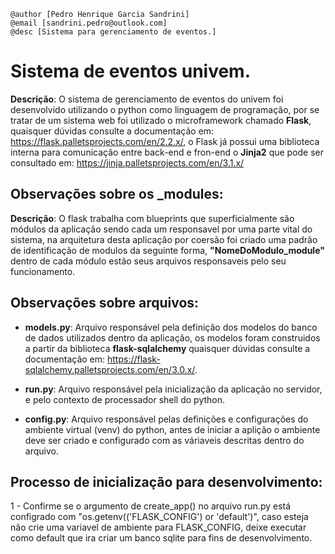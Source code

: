     @author [Pedro Henrique Garcia Sandrini]
    @email [sandrini.pedro@outlook.com]
    @desc [Sistema para gerenciamento de eventos.]

# Sistema de eventos univem.

**Descrição**: O sistema de gerenciamento de eventos do univem foi desenvolvido utilizando o python como linguagem de programação, por se tratar de um sistema web foi utilizado o microframework chamado **Flask**, quaisquer dúvidas consulte a documentação em: https://flask.palletsprojects.com/en/2.2.x/, o Flask já possui uma biblioteca interna para comunicação entre back-end e fron-end o **Jinja2** que pode ser consultado em: https://jinja.palletsprojects.com/en/3.1.x/

## Observações sobre os \_modules:

**Descrição**: O flask trabalha com blueprints que superficialmente são módulos da aplicação sendo cada um responsavel por uma parte vital do sistema, na arquitetura desta aplicação por coersão foi criado uma padrão de identificação de modulos da seguinte forma, **"NomeDoModulo_module"** dentro de cada módulo estão seus arquivos responsaveis pelo seu funcionamento.

## Observações sobre arquivos:

- **models.py**: Arquivo responsável pela definição dos modelos do banco de dados utilizados dentro da aplicação, os modelos foram construidos a partir da biblioteca **flask-sqlalchemy** quaisquer dúvidas consulte a documentação em: https://flask-sqlalchemy.palletsprojects.com/en/3.0.x/.

- **run.py**: Arquivo responsável pela inicialização da aplicação no servidor, e pelo contexto de processador shell do python.

- **config.py**: Arquivo responsável pelas definições e configurações do ambiente virtual (venv) do python, antes de iniciar a aplição o ambiente deve ser criado e configurado com as váriaveis descritas dentro do arquivo.

## Processo de inicialização para desenvolvimento:

  1 - Confirme se o argumento de create_app() no arquivo run.py está configrado com "os.getenv(('FLASK_CONFIG') or 'default')", caso esteja não crie uma variavel de ambiente para FLASK_CONFIG, deixe executar como default que ira criar um banco sqlite para fins de desenvolvimento.
